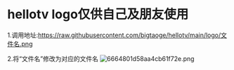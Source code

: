 # hellotv   logo仅供自己及朋友使用
1.调用地址:https://raw.githubusercontent.com/bigtaoge/hellotv/main/logo/文件名.png

2.将“文件名”修改为对应的文件名
![6664801d58aa4cb61f72e.png](https://helloimage.vercel.app/api/file/6664801d58aa4cb61f72e.png)
